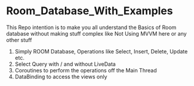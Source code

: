 # Room_Database_With_Examples

This Repo intention is to make you all understand the Basics of Room database without making stuff complex like Not Using MVVM here or any other stuff

1. Simply ROOM Database, Operations like Select, Insert, Delete, Update etc.
2. Select Query with / and without LiveData
3. Coroutines to perform the operations off the Main Thread
4. DataBinding to access the views only
